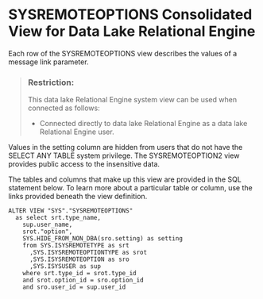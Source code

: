 <!-- loio3be9de6a6c5f1014a01c9ac914e01962 -->

# SYSREMOTEOPTIONS Consolidated View for Data Lake Relational Engine

Each row of the SYSREMOTEOPTIONS view describes the values of a message link parameter.



> ### Restriction:  
> This data lake Relational Engine system view can be used when connected as follows:
> 
> -   Connected directly to data lake Relational Engine as a data lake Relational Engine user.



Values in the setting column are hidden from users that do not have the SELECT ANY TABLE system privilege. The SYSREMOTEOPTION2 view provides public access to the insensitive data.

The tables and columns that make up this view are provided in the SQL statement below. To learn more about a particular table or column, use the links provided beneath the view definition.

```
ALTER VIEW "SYS"."SYSREMOTEOPTIONS"
  as select srt.type_name,
    sup.user_name,
    srot."option",
    SYS.HIDE_FROM_NON_DBA(sro.setting) as setting
    from SYS.ISYSREMOTETYPE as srt
      ,SYS.ISYSREMOTEOPTIONTYPE as srot
      ,SYS.ISYSREMOTEOPTION as sro
      ,SYS.ISYSUSER as sup
    where srt.type_id = srot.type_id
    and srot.option_id = sro.option_id
    and sro.user_id = sup.user_id
```

